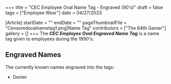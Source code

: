 +++
title = "CEC Employee Oval Name Tag - Engraved (90's)"
draft = false
tags = ["Employee Wear"]
date = 04/27/2023

[Article]
startDate = ""
endDate = ""
pageThumbnailFile = "Censoredovalnametag1.png|Name Tag"
contributors = ["The 64th Gamer"]
gallery = []
+++
The <b><i>CEC Employee Oval Engraved Name Tag</b></i> is a name tag given to employees during the 1990's.

<h2> Engraved Names </h2>
The currently known names engraved into the tags:

* Dexter


